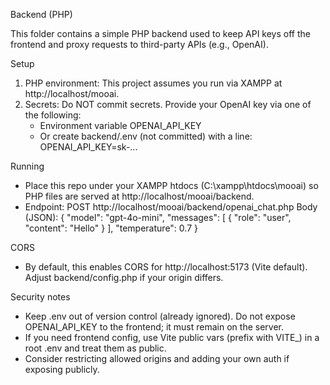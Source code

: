 Backend (PHP)

This folder contains a simple PHP backend used to keep API keys off the frontend and proxy requests to third-party APIs (e.g., OpenAI).

Setup
1) PHP environment: This project assumes you run via XAMPP at http://localhost/mooai.
2) Secrets: Do NOT commit secrets. Provide your OpenAI key via one of the following:
   - Environment variable OPENAI_API_KEY
   - Or create backend/.env (not committed) with a line: OPENAI_API_KEY=sk-...

Running
- Place this repo under your XAMPP htdocs (C:\xampp\htdocs\mooai) so PHP files are served at http://localhost/mooai/backend.
- Endpoint: POST http://localhost/mooai/backend/openai_chat.php
  Body (JSON):
  {
    "model": "gpt-4o-mini",
    "messages": [ { "role": "user", "content": "Hello" } ],
    "temperature": 0.7
  }

CORS
- By default, this enables CORS for http://localhost:5173 (Vite default). Adjust backend/config.php if your origin differs.

Security notes
- Keep .env out of version control (already ignored). Do not expose OPENAI_API_KEY to the frontend; it must remain on the server.
- If you need frontend config, use Vite public vars (prefix with VITE_) in a root .env and treat them as public.
- Consider restricting allowed origins and adding your own auth if exposing publicly.

